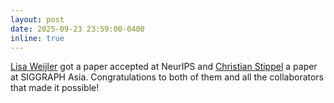 ```yaml
---
layout: post
date: 2025-09-23 23:59:00-0400
inline: true
---
```


[Lisa Weijler](https://cvl.tuwien.ac.at/staff/lisa-magdalena-weijler/) got a paper accepted at NeurIPS and [Christian Stippel](https://scholar.google.at/citations?user=Vf9eONQAAAAJ&hl=en) a paper at SIGGRAPH Asia. Congratulations to both of them and all the collaborators that made it possible!